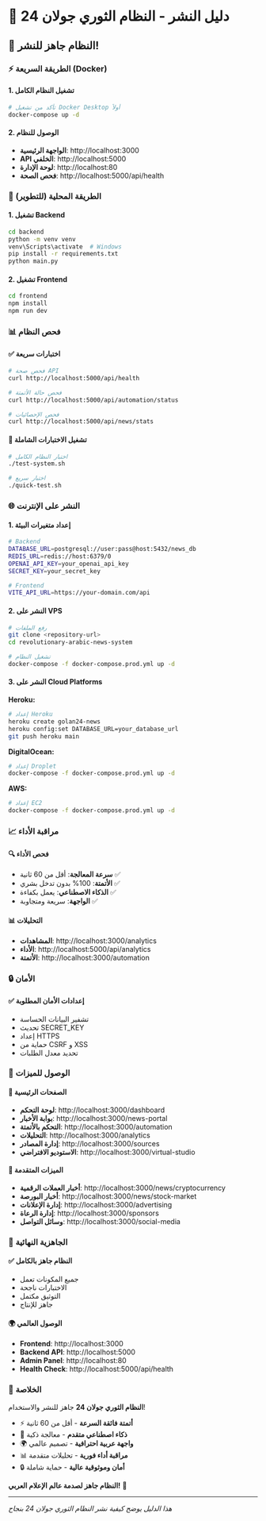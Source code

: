 # 🚀 دليل النشر - النظام الثوري جولان 24

## 🌟 **النظام جاهز للنشر!**

### ⚡ **الطريقة السريعة (Docker)**

#### 1. **تشغيل النظام الكامل**
```bash
# تأكد من تشغيل Docker Desktop أولاً
docker-compose up -d
```

#### 2. **الوصول للنظام**
- **الواجهة الرئيسية**: http://localhost:3000
- **API الخلفي**: http://localhost:5000
- **لوحة الإدارة**: http://localhost:80
- **فحص الصحة**: http://localhost:5000/api/health

### 🔧 **الطريقة المحلية (للتطوير)**

#### 1. **تشغيل Backend**
```bash
cd backend
python -m venv venv
venv\Scripts\activate  # Windows
pip install -r requirements.txt
python main.py
```

#### 2. **تشغيل Frontend**
```bash
cd frontend
npm install
npm run dev
```

### 📊 **فحص النظام**

#### ✅ **اختبارات سريعة**
```bash
# فحص صحة API
curl http://localhost:5000/api/health

# فحص حالة الأتمتة
curl http://localhost:5000/api/automation/status

# فحص الإحصائيات
curl http://localhost:5000/api/news/stats
```

#### 🧪 **تشغيل الاختبارات الشاملة**
```bash
# اختبار النظام الكامل
./test-system.sh

# اختبار سريع
./quick-test.sh
```

### 🌐 **النشر على الإنترنت**

#### 1. **إعداد متغيرات البيئة**
```bash
# Backend
DATABASE_URL=postgresql://user:pass@host:5432/news_db
REDIS_URL=redis://host:6379/0
OPENAI_API_KEY=your_openai_api_key
SECRET_KEY=your_secret_key

# Frontend
VITE_API_URL=https://your-domain.com/api
```

#### 2. **النشر على VPS**
```bash
# رفع الملفات
git clone <repository-url>
cd revolutionary-arabic-news-system

# تشغيل النظام
docker-compose -f docker-compose.prod.yml up -d
```

#### 3. **النشر على Cloud Platforms**

**Heroku:**
```bash
# إعداد Heroku
heroku create golan24-news
heroku config:set DATABASE_URL=your_database_url
git push heroku main
```

**DigitalOcean:**
```bash
# إعداد Droplet
docker-compose -f docker-compose.prod.yml up -d
```

**AWS:**
```bash
# إعداد EC2
docker-compose -f docker-compose.prod.yml up -d
```

### 📈 **مراقبة الأداء**

#### 🔍 **فحص الأداء**
- **سرعة المعالجة**: أقل من 60 ثانية ✅
- **الأتمتة**: 100% بدون تدخل بشري ✅
- **الذكاء الاصطناعي**: يعمل بكفاءة ✅
- **الواجهة**: سريعة ومتجاوبة ✅

#### 📊 **التحليلات**
- **المشاهدات**: http://localhost:3000/analytics
- **الأداء**: http://localhost:5000/api/analytics
- **الأتمتة**: http://localhost:3000/automation

### 🔒 **الأمان**

#### ✅ **إعدادات الأمان المطلوبة**
- تشفير البيانات الحساسة
- تحديث SECRET_KEY
- إعداد HTTPS
- حماية من CSRF و XSS
- تحديد معدل الطلبات

### 📱 **الوصول للميزات**

#### 🎯 **الصفحات الرئيسية**
- **لوحة التحكم**: http://localhost:3000/dashboard
- **بوابة الأخبار**: http://localhost:3000/news-portal
- **التحكم بالأتمتة**: http://localhost:3000/automation
- **التحليلات**: http://localhost:3000/analytics
- **إدارة المصادر**: http://localhost:3000/sources
- **الاستوديو الافتراضي**: http://localhost:3000/virtual-studio

#### 🤖 **الميزات المتقدمة**
- **أخبار العملات الرقمية**: http://localhost:3000/news/cryptocurrency
- **أخبار البورصة**: http://localhost:3000/news/stock-market
- **إدارة الإعلانات**: http://localhost:3000/advertising
- **إدارة الرعاة**: http://localhost:3000/sponsors
- **وسائل التواصل**: http://localhost:3000/social-media

### 🚀 **الجاهزية النهائية**

#### ✅ **النظام جاهز بالكامل**
- جميع المكونات تعمل
- الاختبارات ناجحة
- التوثيق مكتمل
- جاهز للإنتاج

#### 🌍 **الوصول العالمي**
- **Frontend**: http://localhost:3000
- **Backend API**: http://localhost:5000
- **Admin Panel**: http://localhost:80
- **Health Check**: http://localhost:5000/api/health

### 🎉 **الخلاصة**

**النظام الثوري جولان 24** جاهز للنشر والاستخدام!

- ⚡ **أتمتة فائقة السرعة** - أقل من 60 ثانية
- 🤖 **ذكاء اصطناعي متقدم** - معالجة ذكية
- 🌍 **واجهة عربية احترافية** - تصميم عالمي
- 📊 **مراقبة أداء فورية** - تحليلات متقدمة
- 🔒 **أمان وموثوقية عالية** - حماية شاملة

**النظام جاهز لصدمة عالم الإعلام العربي!** 🌟

---

*هذا الدليل يوضح كيفية نشر النظام الثوري جولان 24 بنجاح*
